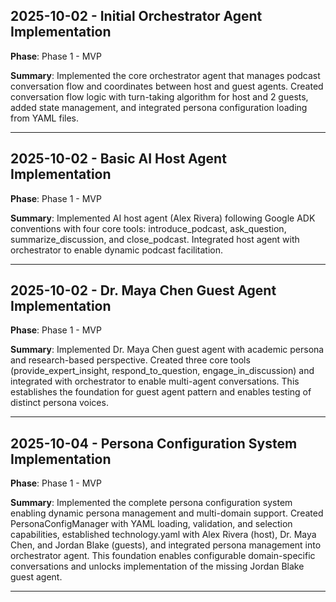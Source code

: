 ## 2025-10-02 - Initial Orchestrator Agent Implementation

**Phase**: Phase 1 - MVP

**Summary**: Implemented the core orchestrator agent that manages podcast conversation flow and coordinates between host and guest agents. Created conversation flow logic with turn-taking algorithm for host and 2 guests, added state management, and integrated persona configuration loading from YAML files.

---

## 2025-10-02 - Basic AI Host Agent Implementation

**Phase**: Phase 1 - MVP

**Summary**: Implemented AI host agent (Alex Rivera) following Google ADK conventions with four core tools: introduce_podcast, ask_question, summarize_discussion, and close_podcast. Integrated host agent with orchestrator to enable dynamic podcast facilitation.

---

## 2025-10-02 - Dr. Maya Chen Guest Agent Implementation

**Phase**: Phase 1 - MVP

**Summary**: Implemented Dr. Maya Chen guest agent with academic persona and research-based perspective. Created three core tools (provide_expert_insight, respond_to_question, engage_in_discussion) and integrated with orchestrator to enable multi-agent conversations. This establishes the foundation for guest agent pattern and enables testing of distinct persona voices.

---

## 2025-10-04 - Persona Configuration System Implementation

**Phase**: Phase 1 - MVP

**Summary**: Implemented the complete persona configuration system enabling dynamic persona management and multi-domain support. Created PersonaConfigManager with YAML loading, validation, and selection capabilities, established technology.yaml with Alex Rivera (host), Dr. Maya Chen, and Jordan Blake (guests), and integrated persona management into orchestrator agent. This foundation enables configurable domain-specific conversations and unlocks implementation of the missing Jordan Blake guest agent.

---

